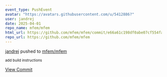 ```yaml
---
event_type: PushEvent
avatar: "https://avatars.githubusercontent.com/u/5412886?"
user: jandrej
date: 2025-04-01
repo_name: mfem/mfem
html_url: https://github.com/mfem/mfem/commit/e66a61c198df0abe07cf554faff41581cba9cd4b
repo_url: https://github.com/mfem/mfem
---
```


<a href='https://github.com/jandrej' target='_blank'>jandrej</a> pushed to <a href='https://github.com/mfem/mfem' target='_blank'>mfem/mfem</a>

<small>add build instructions</small>

<a href='https://github.com/mfem/mfem/commit/e66a61c198df0abe07cf554faff41581cba9cd4b' target='_blank'>View Commit</a>